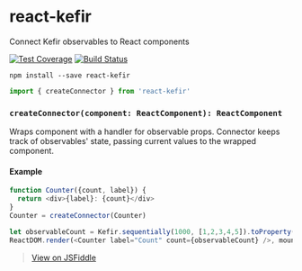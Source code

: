 react-kefir
===========

Connect Kefir observables to React components

[![Test Coverage](https://codeclimate.com/github/rvikmanis/react-kefir/badges/coverage.svg)](https://codeclimate.com/github/rvikmanis/react-kefir/coverage)
[![Build Status](https://travis-ci.org/rvikmanis/react-kefir.svg?branch=master)](https://travis-ci.org/rvikmanis/react-kefir)

```
npm install --save react-kefir
```
```js
import { createConnector } from 'react-kefir'
```

### `createConnector(component: ReactComponent): ReactComponent`

Wraps component with a handler for observable props. Connector keeps track of observables' state, passing current values to the wrapped component.

#### Example

```js
function Counter({count, label}) {
  return <div>{label}: {count}</div>
}
Counter = createConnector(Counter)

let observableCount = Kefir.sequentially(1000, [1,2,3,4,5]).toProperty(() => 0)
ReactDOM.render(<Counter label="Count" count={observableCount} />, mountPoint)
```
  >  [View on JSFiddle](https://jsfiddle.net/rvikmanis/jzhcrxmz/)
